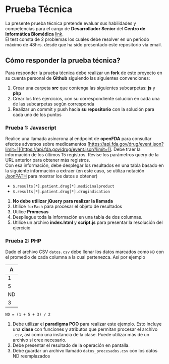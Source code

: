# Prueba Técnica

La presente prueba técnica pretende evaluar sus habilidades y competencias para el cargo de **Desarrollador Senior** del **Centro de Informática Biomédica** [link](https://www.getonbrd.cl/empleos/programacion/desarrollador-ci3/).  
El test consta de 2 problemas los cuales debe resolver en un periodo máximo de 48hrs. desde que ha sido presentado este repositorio vía email.

## Cómo responder la prueba técnica?

Para responder la prueba técnica debe realizar un **fork** de este proyecto en su cuenta personal de **Github** siguiendo las siguientes convenciones:

1. Crear una carpeta **src** que contenga las siguientes subcarpetas: **js** y **php**
2. Crear los tres ejercicios, con su correspondiente solución en cada una de las subcarpetas según corresponda
3. Realizar un commit y push hacia **su repositorio** con la solución para cada uno de los puntos

### Prueba 1: Javascript
Realice una llamada asíncrona al endpoint de **openFDA** para consultar efectos adversos sobre medicamentos [https://api.fda.gov/drug/event.json?limit=1](https://api.fda.gov/drug/event.json?limit=1). Debe traer la información de los últimos 15 registros. Revise los parámetros query de la URL anterior para obtener más registros.  
Con esa información, debe desplegar los resultados en una tabla basado en la siguiente información a extraer (en este caso, se utiliza notación [JsonPATH](http://jsonpath.com/) para mostrar los datos a obtener)

* `$.results[*].patient.drug[*].medicinalproduct`
* `$.results[*].patient.drug[*].drugindication`

1. **No debe utilizar jQuery para realizar la llamada**
2. Utilice `forEach` para procesar el objeto de resultados
3. Utilice **Promesas**
3. Despliegue toda la información en una tabla de dos columnas.
4. Utilice un archivo **index.html** y **script.js** para presentar la resolución del ejercicio

### Prueba 2: PHP
Dado el archivo CSV `datos.csv` debe llenar los datos marcados como `ND` con el promedio de cada columna a la cual pertenezca. Así por ejemplo

| A |
|---|
| 1 |
| 5 |
|ND |
| 3 |

`ND = (1 + 5 + 3) / 2`

1. Debe utilizar el **paradigma POO** para realizar este ejemplo. Esto incluye una **clase** con funciones y atributos que permitan procesar el archivo `.csv`, asi como una instancia de la clase. Puede utilizar más de un archivo si cree necesario.
2. Debe presentar el resultado de la operación en pantalla.
3. Debe guardar un archivo llamado `datos_procesados.csv` con los datos ND reemplazados